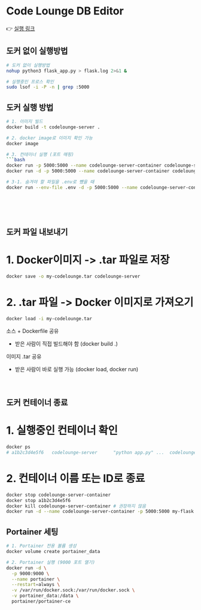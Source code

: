# Code Lounge DB Editor

👉 [실행 링크](http://3.39.127.75:5000)
<!-- 👉 [실행 링크](https://codeloungeeditor.pythonanywhere.com/) -->

## 도커 없이 실행방법
```bash
# 도커 없이 실행방법
nohup python3 flask_app.py > flask.log 2>&1 &

# 실행중인 프로스 확인
sudo lsof -i -P -n | grep :5000
```

## 도커 실행 방법
```bash
# 1. 이미지 빌드
docker build -t codelounge-server .

# 2. docker image로 이미지 확인 가능 
docker image

# 3. 컨테이너 실행 (포트 매핑)
```bash
docker run -p 5000:5000 --name codelounge-server-container codelounge-server # 포그라운드
docker run -d -p 5000:5000 --name codelounge-server-container codelounge-server # 백그라운드

# 3-1. 숨겨야 할 파일을 .env로 뻈을 때
docker run --env-file .env -d -p 5000:5000 --name codelounge-server-container codelounge-server # 백그라운드
```
<br/><br/><br/>

## 도커 파일 내보내기
# 1. Docker이미지 -> .tar 파일로 저장
```bash
docker save -o my-codelounge.tar codelounge-server
```

# 2. .tar 파일 -> Docker 이미지로 가져오기
```bash
docker load -i my-codelounge.tar
```

소스 + Dockerfile 공유
- 받은 사람이 직접 빌드해야 함 (docker build .)

이미지 .tar 공유
- 받은 사람이 바로 실행 가능 (docker load, docker run)
<br/><br/><br/>

## 도커 컨테이너 종료
# 1. 실행중인 컨테이너 확인
```bash
docker ps
# a1b2c3d4e5f6   codelounge-server      "python app.py" ...  codelounge-server-container
```

# 2. 컨테이너 이름 또는 ID로 종료
```bash
docker stop codelounge-server-container
docker stop a1b2c3d4e5f6
docker kill codelounge-server-container # 권장하지 않음
docker run -d --name codelounge-server-container -p 5000:5000 my-flask # 백그라운드 실행시 stop이나 kill로 종료해야함
```

## Portainer 세팅
```bash
# 1. Portainer 전용 볼륨 생성
docker volume create portainer_data

# 2. Portainer 실행 (9000 포트 열기)
docker run -d \
  -p 9000:9000 \
  --name portainer \
  --restart=always \
  -v /var/run/docker.sock:/var/run/docker.sock \
  -v portainer_data:/data \
  portainer/portainer-ce
```